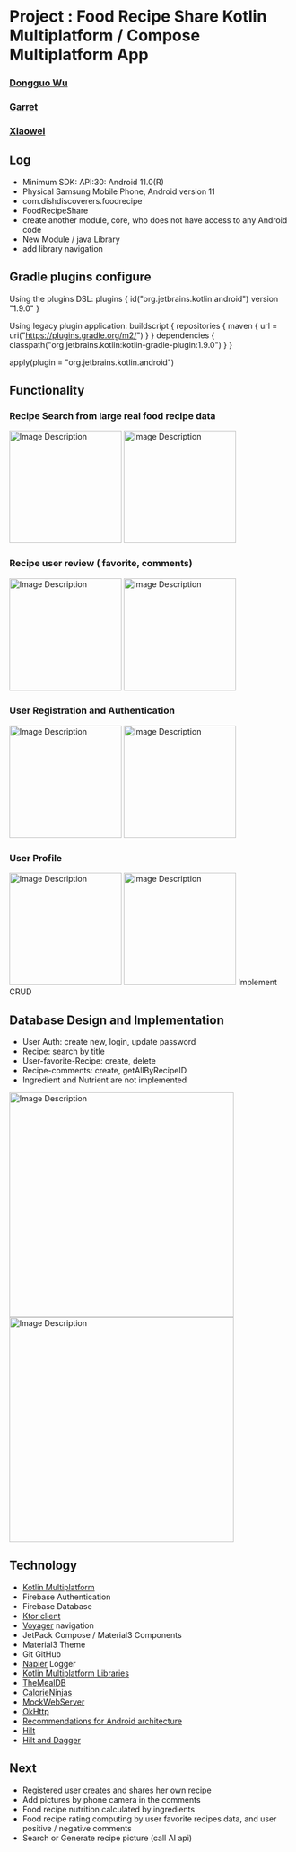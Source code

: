 # Project : Food Recipe Share Kotlin Multiplatform / Compose Multiplatform App

### [Dongguo Wu](https://github.com/dongguowu)

### [Garret](https://github.com/Aeternitas460/food_recipe_share_garett)

### [Xiaowei](https://github.com/xiaoqianniu/food_recipe_share)

## Log

- Minimum SDK: API:30: Android 11.0(R)
- Physical Samsung Mobile Phone, Android version 11
- com.dishdiscoverers.foodrecipe
- FoodRecipeShare
- create another module, core, who does not have access to any Android code
- New Module / java Library
- add library navigation

## Gradle plugins configure

Using the plugins DSL: plugins { id("org.jetbrains.kotlin.android") version "1.9.0" }

Using legacy plugin application: buildscript { repositories { maven { url = uri("https://plugins.gradle.org/m2/") } } dependencies { classpath("org.jetbrains.kotlin:kotlin-gradle-plugin:1.9.0") } }

apply(plugin = "org.jetbrains.kotlin.android")

## Functionality

### Recipe Search from large real food recipe data

<img src="readme_images/steak_search.png" alt="Image Description" width="200" height=""> <img src="readme_images/sushi_search.png" alt="Image Description" width="200" height="">

### Recipe user review ( favorite, comments)

<img src="readme_images/fish_comments.png" alt="Image Description" width="200" height=""> <img src="readme_images/sushi_comment.png" alt="Image Description" width="200" height="">

### User Registration and Authentication

<img src="readme_images/login.png" alt="Image Description" width="200" height=""> <img src="readme_images/signup.png" alt="Image Description" width="200" height="">

### User Profile

<img src="readme_images/profile.png" alt="Image Description" width="200" height=""> <img src="readme_images/update.png" alt="Image Description" width="200" height=""> Implement CRUD

## Database Design and Implementation

- User Auth: create new, login, update password
- Recipe: search by title
- User-favorite-Recipe: create, delete
- Recipe-comments: create, getAllByRecipeID
- Ingredient and Nutrient are not implemented

<img src="readme_images/database.png" alt="Image Description" width="400" height="">
<img src="readme_images/firebase.png" alt="Image Description" width="400" height="">

## Technology

- [Kotlin Multiplatform](https://kotlinlang.org/docs/multiplatform.html)
- Firebase Authentication
- Firebase Database
- [Ktor client](https://ktor.io/docs/create-client.html)
- [Voyager](https://github.com/adrielcafe/voyager) navigation
- JetPack Compose / Material3 Components
- Material3 Theme
- Git GitHub
- [Napier](https://github.com/AAkira/Napier) Logger
- [Kotlin Multiplatform Libraries](https://github.com/AAkira/Kotlin-Multiplatform-Libraries)
- [TheMealDB](https://www.themealdb.com/api.php)
- [CalorieNinjas](https://calorieninjas.com/api)
- [MockWebServer](https://github.com/square/okhttp/tree/master/mockwebserver)
- [OkHttp](https://square.github.io/okhttp/)
- [Recommendations for Android architecture](https://developer.android.com/topic/architecture/recommendations)
- [Hilt](https://developer.android.com/training/dependency-injection/hilt-android)
- [Hilt and Dagger](https://developer.android.com/training/dependency-injection/hilt-android#hilt-and-dagger)

## Next

- Registered user creates and shares her own recipe
- Add pictures by phone camera in the comments
- Food recipe nutrition calculated by ingredients
- Food recipe rating computing by user favorite recipes data, and user positive / negative comments
- Search or Generate recipe picture (call AI api)
